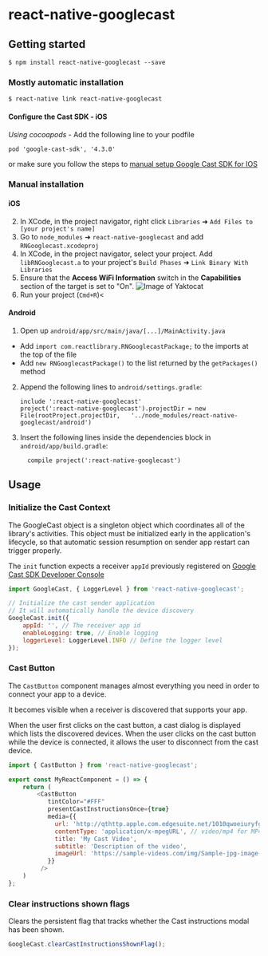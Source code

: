 
# react-native-googlecast

## Getting started

`$ npm install react-native-googlecast --save`

### Mostly automatic installation

`$ react-native link react-native-googlecast`


#### Configure the Cast SDK - iOS

*Using cocoapods* - Add the following line to your podfile

`pod 'google-cast-sdk', '4.3.0'`

or make sure you follow the steps to [manual setup Google Cast SDK for IOS](https://developers.google.com/cast/docs/ios_sender/#manual_setup)

### Manual installation

#### iOS

2. In XCode, in the project navigator, right click `Libraries` ➜ `Add Files to [your project's name]`
3. Go to `node_modules` ➜ `react-native-googlecast` and add `RNGooglecast.xcodeproj`
4. In XCode, in the project navigator, select your project. Add `libRNGooglecast.a` to your project's `Build Phases` ➜ `Link Binary With Libraries`
5. Ensure that the **Access WiFi Information** switch in the **Capabilities** section of the target is set to "On".
![Image of Yaktocat](https://developers.google.com/cast/images/xcode_wifi_capability.png)
6. Run your project (`Cmd+R`)<

#### Android

1. Open up `android/app/src/main/java/[...]/MainActivity.java`
  - Add `import com.reactlibrary.RNGooglecastPackage;` to the imports at the top of the file
  - Add `new RNGooglecastPackage()` to the list returned by the `getPackages()` method
2. Append the following lines to `android/settings.gradle`:
  	```
  	include ':react-native-googlecast'
  	project(':react-native-googlecast').projectDir = new File(rootProject.projectDir, 	'../node_modules/react-native-googlecast/android')
  	```
3. Insert the following lines inside the dependencies block in `android/app/build.gradle`:
  	```
      compile project(':react-native-googlecast')
  	```

## Usage

### Initialize the Cast Context

The GoogleCast object is a singleton object  which coordinates all of the library's activities. This object must be initialized early in the application's lifecycle, so that automatic session resumption on sender app restart can trigger properly.

The `init` function expects a receiver `appId` previously registered on [Google Cast SDK Developer Console](https://cast.google.com/publish/)

```javascript
import GoogleCast, { LoggerLevel } from 'react-native-googlecast';

// Initialize the cast sender application
// It will automatically handle the device discovery
GoogleCast.init({
    appId: '', // The receiver app id
    enableLogging: true, // Enable logging
    loggerLevel: LoggerLevel.INFO // Define the logger level
});
```
  
### Cast Button

The `CastButton` component manages almost everything you need in order to connect your app to a device. 
 
It becomes visible when a receiver is discovered that supports your app. 

When the user first clicks on the cast button, a cast dialog is displayed which lists the discovered devices. When the user clicks on the cast button while the device is connected, it allows the user to disconnect from the cast device.

```javascript
import { CastButton } from 'react-native-googlecast';

export const MyReactComponent = () => {
    return (
        <CastButton
           tintColor="#FFF"
           presentCastInstructionsOnce={true}
           media={{
             url: 'http://qthttp.apple.com.edgesuite.net/1010qwoeiuryfg/sl.m3u8',
             contentType: 'application/x-mpegURL', // video/mp4 for MP4 Video
             title: 'My Cast Video',
             subtitle: 'Description of the video',
             imageUrl: 'https://sample-videos.com/img/Sample-jpg-image-500kb.jpg'
           }}
         />
    )
};
```

### Clear instructions shown flags

Clears the persistent flag that tracks whether the Cast instructions modal has been shown.

```javascript
GoogleCast.clearCastInstructionsShownFlag();
```